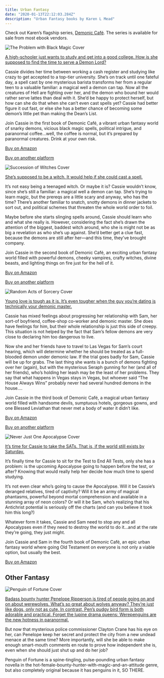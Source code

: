 ```yaml
---
title: Urban Fantasy
date: "2020-01-13T22:12:03.284Z"
description: "Urban Fantasy books by Karen L Mead"
---
```


Check out Karen’s flagship series, [Demonic Café](https://www.amazon.com/gp/product/B079C8181P/?ie=UTF8&qid=1569632137&ref_=sr_1_7&refinements=p_27%3AKaren%20L.%20Mead&s=digital-text&sr=1-7&text=Karen%20L.%20Mead). The series is available for sale from most ebook vendors.

![The Problem with Black Magic Cover](./The-Problem-with-Black-Magic-Final.jpg)

[A high-schooler just wants to study and get into a good college. How is she supposed to find the time to serve a Demon Lord?](https://www.amazon.com/Problem-Black-Magic-Familiar-Book-ebook/dp/B008EDUPNW/ref=sr_1_1?qid=1569631494&refinements=p_27%3AKaren+L.+Mead&s=digital-text&sr=1-1&text=Karen+L.+Mead)

Cassie divides her time between working a cash register and studying like crazy to get accepted to a top-tier university. She’s on track until one fateful day, a spell cast by one mysterious barista transforms her from a regular teen to a valuable familiar: a magical well a demon can tap. Now all the creatures of Hell are fighting over her, and the demon who bound her would rather serve lattes than deal with it. She’d be happy to protect herself, but how can she do that when she can’t even cast spells yet? Cassie had better figure it out fast, or else she has a better chance of becoming some demon’s little pet than making the Dean’s List.

Join Cassie in the first book of Demonic Café, a vibrant urban fantasy world of snarky demons, vicious black magic spells, political intrigue, and paranormal coffee…well, the coffee is normal, but it’s prepared by paranormal creatures. Drink at your own risk.

[Buy on Amazon](https://www.amazon.com/Problem-Black-Magic-Familiar-Book-ebook/dp/B008EDUPNW/ref=sr_1_1?dchild=1&keywords=The+Problem+with+Black+magic&qid=1598107644&sr=8-1)

[Buy on another platform](https://books2read.com/u/b5ZDY6)

![Succession of Witches Cover](./Succession-of-Witches-Final.jpg)

[She’s supposed to be a witch. It would help if she could cast a spell.](https://www.amazon.com/Succession-Witches-Familiar-Book-2-ebook/dp/B00DEJA0EK/ref=sr_1_3?qid=1569631694&refinements=p_27%3AKaren+L.+Mead&s=digital-text&sr=1-3&text=Karen+L.+Mead)

It’s not easy being a teenaged witch. Or maybe it is? Cassie wouldn’t know, since she’s still a familiar: a magical well a demon can tap. She’s trying to learn magic, but the prereqs are a little scary and anyway, who has the time? There’s another familiar to snatch, snotty demons in dinner jackets to sort out, and political schemes that threaten the whole world order to foil.

Maybe before she starts slinging spells around, Cassie should learn who and what she really is. However, considering the fact she’s drawn the attention of the biggest, baddest witch around, who she is might not be as big a revelation as who she’s up against. She’d better get a clue fast, because the demons are still after her—and this time, they’ve brought company.

Join Cassie in the second book of Demonic Café, an exciting urban fantasy world filled with powerful demons, cheeky vampires, crafty witches, divine beasts, and lighting things on fire just for the hell of it.

[Buy on Amazon](https://www.amazon.com/gp/product/B00DEJA0EK?notRedirectToSDP=1&ref_=dbs_mng_calw_1&storeType=ebooks)

[Buy on another platform](https://books2read.com/u/mdlEYR)

![Random Acts of Sorcery Cover](./Random-Acts-of-Sorcery-Final.jpg)

[Young love is tough as it is. It’s even tougher when the guy you’re dating is technically your demonic master.](https://www.amazon.com/gp/product/B00M5CNQNY?notRedirectToSDP=1&ref_=dbs_mng_calw_2&storeType=ebooks)

Cassie has mixed feelings about progressing her relationship with Sam, her sort-of boyfriend, coffee-shop co-worker and demonic master. She does have feelings for him, but their whole relationship is just this side of creepy. This situation is not helped by the fact that Sam’s fellow demons are very close to declaring him too dangerous to live.

Now she and her friends have to travel to Las Vegas for Sam’s court hearing, which will determine whether he should be treated as a full-blooded demon under demonic law. If the trial goes badly for Sam, Cassie will be up for grabs. The last thing she wants is a bunch of demons fighting over her (again), but with the mysterious Seraph gunning for her (and all of her friends), who’s holding her leash may be the least of her problems. They say that what happens in Vegas stays in Vegas, but whoever said “The House Always Wins” probably never had several hundred demons in the house….

Join Cassie in the third book of Demonic Café, a magical urban fantasy world filled with handsome devils, sumptuous hotels, gorgeous gowns, and one Blessed Leviathan that never met a body of water it didn’t like.

[Buy on Amazon](https://www.amazon.com/gp/product/B00M5CNQNY?notRedirectToSDP=1&ref_=dbs_mng_calw_2&storeType=ebooks)

[Buy on another platform](https://books2read.com/u/47XwvA)

![Never Just One Apocalypse Cover](./Never-Just-One-Apocalypse-Final.jpg)

[It’s time for Cassie to take the SATs. That is, if the world still exists by Saturday.](https://www.amazon.com/gp/product/B07XG7YL2R?notRedirectToSDP=1&ref_=dbs_mng_calw_3&storeType=ebooks)

It’s finally time for Cassie to sit for the Test to End All Tests, only she has a problem: is the upcoming Apocalypse going to happen before the test, or after? Knowing that would really help her decide how much time to spend studying.

It’s not even clear who’s going to cause the Apocalypse. Will it be Cassie’s deranged relatives, tired of captivity? Will it be an army of magical phantasms, powerful beyond mortal comprehension and available in a stunning array of neon colors? Or will it be Sam, who’s realizing that his Antichrist potential is seriously off the charts (and can you believe it took him this long?)

Whatever form it takes, Cassie and Sam need to stop any and all Apocalypses even if they need to destroy the world to do it…and at the rate they’re going, they just might.

Join Cassie and Sam in the fourth book of Demonic Café, an epic urban fantasy world where going Old Testament on everyone is not only a viable option, but usually the best.

[Buy on Amazon](https://www.amazon.com/gp/product/B07XG7YL2R?notRedirectToSDP=1&ref_=dbs_mng_calw_3&storeType=ebooks)

## Other Fantasy

![Penguin of Fortune Cover](./PoF.jpg)

[Badass bounty hunter Penelope Ripperson is tired of people going on and on about werewolves. What’s so great about wolves anyway? They’re just like dogs, only not as cute. In contrast, Pen’s pudgy bird form is both adorable and practical. Forget the lupine drama queens: Werepenguins are the new hotness in paranormal.](https://www.amazon.com/Penguin-Fortune-Karen-Mead-ebook/dp/B00TVO5DQW/ref=sr_1_6?qid=1569631858&refinements=p_27%3AKaren+L.+Mead&s=digital-text&sr=1-6&text=Karen+L.+Mead)

But now that mysterious police commissioner Clayton Crane has his eye on her, can Penelope keep her secret and protect the city from a new undead menace at the same time? More importantly, will she be able to make enough smart-mouth comments en route to prove how independent she is, even when she should just shut up and do her job?

Penguin of Fortune is a spine-tingling, pulse-pounding urban fantasy novella in the hot-female-bounty-hunter-with-magic-and-an-attitude genre, but also completely original because it has penguins in it, SO THERE.
